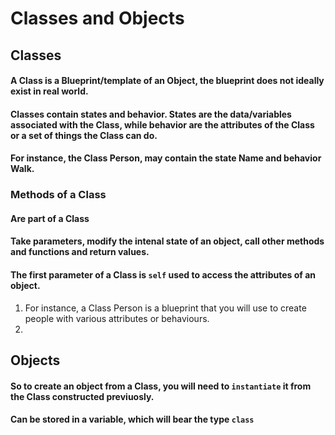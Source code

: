 # Classes and Objects

## Classes
#### A Class is a Blueprint/template of an Object, the blueprint does not ideally exist in real world.
#### Classes contain states and behavior. States are the data/variables associated with the Class, while behavior are the attributes of the Class or a set of things the Class can do.
#### For instance, the Class Person, may contain the state Name and behavior Walk. 
 
 ### Methods of a Class
  #### Are part of a Class
  #### Take parameters, modify the intenal state of an object, call other methods and functions and return values.
  #### The first parameter of a Class is ``self`` used to access the attributes of an object.


  1. For instance, a Class Person is a blueprint that you will use to create people with various attributes or behaviours.
  2. 
  
  ## Objects
  
#### So to create an object from a Class, you will need to ``instantiate`` it from the Class constructed previuosly.
#### Can be stored in a variable, which will bear the type ``class``
